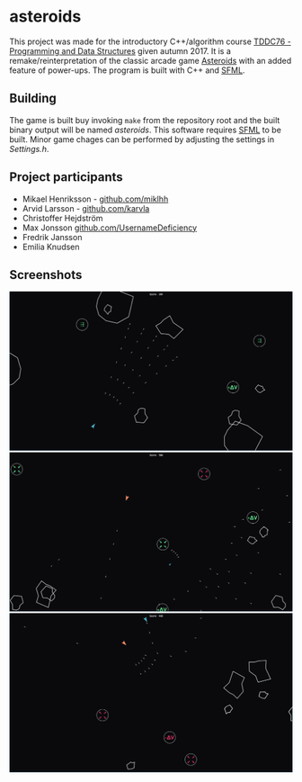 # asteroids
This project was made for the introductory C++/algorithm course [TDDC76 - Programming and Data Structures](https://www.ida.liu.se/~TDDC76/) given autumn 2017. It is a remake/reinterpretation of the classic arcade game [Asteroids](https://en.wikipedia.org/wiki/Asteroids_(video_game)) with an added feature of power-ups. The program is built with C++ and [SFML](https://www.sfml-dev.org/).

## Building
The game is built buy invoking `make` from the repository root and the built binary output will be named *asteroids*. This software requires [SFML](https://www.sfml-dev.org/) to be built. Minor game chages can be performed by adjusting the settings in *Settings.h*.

## Project participants
* Mikael Henriksson - [github.com/miklhh](https://github.com/miklhh)
* Arvid Larsson - [github.com/karvla](https://github.com/karvla)
* Christoffer Hejdström
* Max Jonsson [github.com/UsernameDeficiency](https://github.com/UsernameDeficiency)
* Fredrik Jansson
* Emilia Knudsen

## Screenshots
![Image1](Screenshots/ex1.png)
![Image2](Screenshots/ex2.png)
![Image3](Screenshots/ex3.png)
